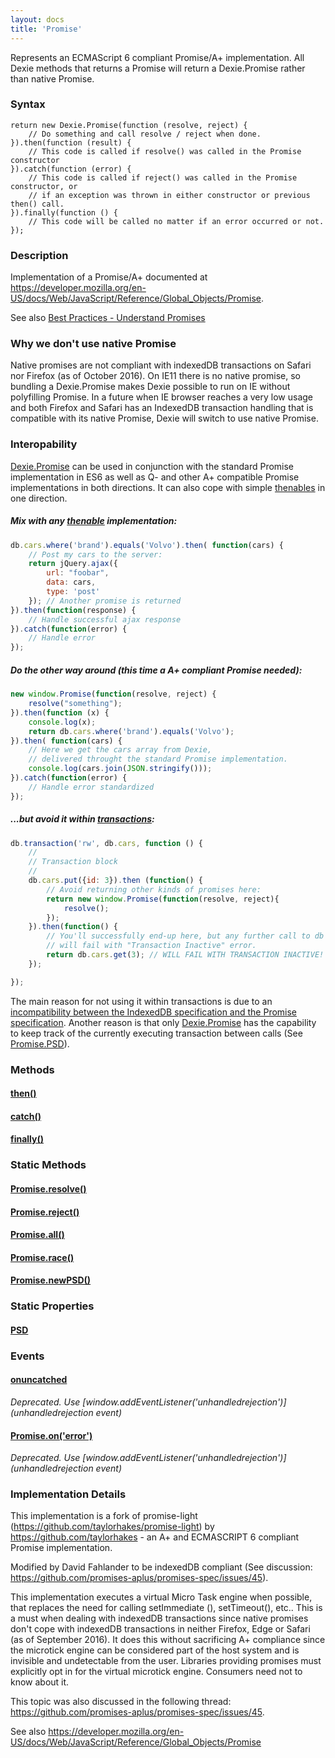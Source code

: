 ```yaml
---
layout: docs
title: 'Promise'
---
```


Represents an ECMAScript 6 compliant Promise/A+ implementation. All Dexie methods that returns a Promise will return a Dexie.Promise rather than native Promise.

### Syntax

    return new Dexie.Promise(function (resolve, reject) {
        // Do something and call resolve / reject when done.
    }).then(function (result) {
        // This code is called if resolve() was called in the Promise constructor
    }).catch(function (error) {
        // This code is called if reject() was called in the Promise constructor, or
        // if an exception was thrown in either constructor or previous then() call.
    }).finally(function () {
        // This code will be called no matter if an error occurred or not.
    });

### Description

Implementation of a Promise/A+ documented at <https://developer.mozilla.org/en-US/docs/Web/JavaScript/Reference/Global_Objects/Promise>.

See also [Best Practices - Understand Promises](https://github.com/dfahlander/Dexie.js/wiki/Best-Practices#1-understand-promises.)

### Why we don't use native Promise
Native promises are not compliant with indexedDB transactions on Safari nor Firefox (as of October 2016). On IE11 there is no native promise, so bundling a Dexie.Promise makes Dexie possible to run on IE without polyfilling Promise. In a future when IE browser reaches a very low usage and both Firefox and Safari has an IndexedDB transaction handling that is compatible with its native Promise, Dexie will switch to use native Promise.

### Interopability

[Dexie.Promise](Promise) can be used in conjunction with the standard Promise implementation in ES6 as well as Q- and other A+ compatible Promise implementations in both directions. It can also cope with simple [thenables](https://promisesaplus.com/#point-7) in one direction.

##### Mix with any [thenable](https://promisesaplus.com/#point-7) implementation:
```javascript
db.cars.where('brand').equals('Volvo').then( function(cars) {
    // Post my cars to the server:
    return jQuery.ajax({
        url: "foobar",
        data: cars,
        type: 'post'
    }); // Another promise is returned
}).then(function(response) {
    // Handle successful ajax response
}).catch(function(error) {
    // Handle error
});
```
##### Do the other way around (this time a A+ compliant Promise needed):

```javascript
new window.Promise(function(resolve, reject) {
    resolve("something");
}).then(function (x) {
    console.log(x);
    return db.cars.where('brand').equals('Volvo');
}).then( function(cars) {
    // Here we get the cars array from Dexie,
    // delivered throught the standard Promise implementation.
    console.log(cars.join(JSON.stringify()));
}).catch(function(error) {
    // Handle error standardized
});
```

##### ...but avoid it within [transactions](Dexie.transaction()):

```javascript
db.transaction('rw', db.cars, function () {
    //
    // Transaction block
    //
    db.cars.put({id: 3}).then (function() {
        // Avoid returning other kinds of promises here:
        return new window.Promise(function(resolve, reject){
            resolve();
        });
    }).then(function() {
        // You'll successfully end-up here, but any further call to db
        // will fail with "Transaction Inactive" error.
        return db.cars.get(3); // WILL FAIL WITH TRANSACTION INACTIVE!
    });

});
```

The main reason for not using it within transactions is due to an [incompatibility between the IndexedDB specification and the Promise specification](https://github.com/promises-aplus/promises-spec/issues/45). Another reason is that only [Dexie.Promise](Promise) has the capability to keep track of the currently executing transaction between calls (See [Promise.PSD](Promise.PSD)).

### Methods

#### [then()](https://developer.mozilla.org/en-US/docs/Web/JavaScript/Reference/Global_Objects/Promise)

#### [catch()](Promise.catch())

#### [finally()](Promise.finally())

### Static Methods

#### [Promise.resolve()](https://developer.mozilla.org/en-US/docs/Web/JavaScript/Reference/Global_Objects/Promise)

#### [Promise.reject()](https://developer.mozilla.org/en-US/docs/Web/JavaScript/Reference/Global_Objects/Promise)

#### [Promise.all()](https://developer.mozilla.org/en-US/docs/Web/JavaScript/Reference/Global_Objects/Promise)

#### [Promise.race()](https://developer.mozilla.org/en-US/docs/Web/JavaScript/Reference/Global_Objects/Promise)

#### [Promise.newPSD()](Promise.PSD)

### Static Properties

#### [PSD](Promise.PSD)

### Events

#### [onuncatched](Promise.onuncatched)
*Deprecated. Use [window.addEventListener('unhandledrejection')](unhandledrejection event)*

#### [Promise.on('error')](Promise.on.error)
*Deprecated. Use [window.addEventListener('unhandledrejection')](unhandledrejection event)*

### Implementation Details

This implementation is a fork of promise-light (<https://github.com/taylorhakes/promise-light>) by <https://github.com/taylorhakes> - an A+ and ECMASCRIPT 6 compliant Promise implementation.

Modified by David Fahlander to be indexedDB compliant (See discussion: <https://github.com/promises-aplus/promises-spec/issues/45>).

This implementation executes a virtual Micro Task engine when possible, that replaces the need for calling setImmediate (), setTimeout(), etc.. This is a must when dealing with indexedDB transactions since native promises don't cope with indexedDB transactions in neither Firefox, Edge or Safari (as of September 2016). It does this without sacrificing A+ compliance since the microtick engine can be considered part of the host system and is invisible and undetectable from the user. Libraries providing promises must explicitly opt in for the virtual microtick engine. Consumers need not to know about it.

This topic was also discussed in the following thread: <https://github.com/promises-aplus/promises-spec/issues/45>.

See also <https://developer.mozilla.org/en-US/docs/Web/JavaScript/Reference/Global_Objects/Promise>
